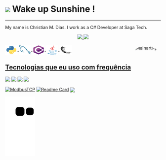 
<h1><img src="https://emojis.slackmojis.com/emojis/images/1531849430/4246/blob-sunglasses.gif?1531849430" width="30"/> 
Wake up Sunshine ! </h1> <hr>

My name is Christian M. Dias. I work as a C# Developer at Saga Tech.
<div align="center">
  <a href="https://github.com/ChristianMainarti">
  <img height="180em" src="https://github-readme-stats.vercel.app/api?username=christianmainarti&show_icons=true&theme=tokyonight&include_all_commits=true&count_private=true"/>
  <img height="180em" src="https://github-readme-stats.vercel.app/api/top-langs/?username=christianmainarti&layout=compact&langs_count=7&theme=tokyonight"/>
</div>
<div style="display: inline_block"><br>
  <img align="center" alt="Mainarti-Python" height="30" width="40" src="https://raw.githubusercontent.com/devicons/devicon/master/icons/python/python-original.svg">
  <img align="center" alt="Mainarti-Python" height="30" width="40" src="https://raw.githubusercontent.com/devicons/devicon/master/icons/mysql/mysql-original.svg">
  <img align="center" alt="Mainarti-Csharp" height="30" width="40" src="https://raw.githubusercontent.com/devicons/devicon/master/icons/csharp/csharp-original.svg">
  <img align="center" alt="Mainarti-Java" height="30" width="40" src="https://raw.githubusercontent.com/devicons/devicon/master/icons/java/java-original.svg">
  <img align="center" alt="Mainarti-Flask" height="30" width="40" src="https://raw.githubusercontent.com/devicons/devicon/master/icons/flask/flask-original.svg">


  <img align="right" alt="Mainarti-pic" height="150" style="border-radius:50px;" src="https://www.google.com/search?q=steven+universe+gif&client=opera&hs=Qxf&sxsrf=AOaemvKJBNafJLgLij9qzYGoEC3fV3ujGg:1641908696541&source=lnms&tbm=isch&sa=X&ved=2ahUKEwiImvHE6qn1AhVRH7kGHTNHC0cQ_AUoAXoECAIQAw&biw=1880&bih=977&dpr=1#imgrc=U90q7bJpbNqmgM ">
</div>
  
  ## Tecnologias que eu uso com frequência
 
<div> 
  <a href="https://www.instagram.com/tiomainarti" target="_blank"><img src="https://img.shields.io/badge/-Instagram-%23E4405F?style=for-the-badge&logo=instagram&logoColor=white" target="_blank"></a>
 <a href="https://discord.gg/wXVJ4Bvqfg" target="_blank"><img src="https://img.shields.io/badge/Discord-7289DA?style=for-the-badge&logo=discord&logoColor=white" target="_blank"></a> 
  <a href="https://twitter.com/TioMainarti" target="_blank"><img src="https://img.shields.io/badge/Twitter-1DA1F2?style=for-the-badge&logo=twitter&logoColor=white"></a>
  <a href = "mailto:christian.dias@sagatechbrasil.com.br"><img src="https://img.shields.io/badge/Gmail-D14836?style=for-the-badge&logo=gmail&logoColor=white"></a>
  
  [![ModbusTCP](https://github-readme-stats.vercel.app/api/pin/?username=christianmainarti&repo=ModbusTCP&theme=tokyonight&show_owner)](https://github.com/ChristianMainarti/ModbusTCP)
  [![Readme Card](https://github-readme-stats.vercel.app/api/pin/?username=christianmainarti&repo=Sats&theme=tokyonight&show_owner)](https://github.com/ChristianMainarti/Sats)
<a href="https://github.com/anuraghazra/github-readme-stats">
  <img align="center" src="https://github-readme-stats.vercel.app/api/pin/?username=anuraghazra&repo=github-readme-stats" />
</a>

 
  ![Snake animation](https://github.com/ChristianMainarti/ChristianMainarti/blob/output/github-contribution-grid-snake.svg)
 
</div>
